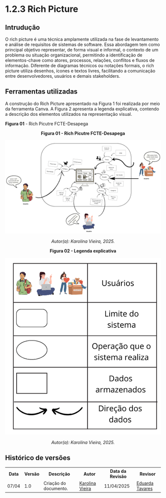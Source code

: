 # 1.2.3 Rich Picture

## Intrudução 

O rich picture é uma técnica amplamente utilizada na fase de levantamento e análise de requisitos de sistemas de software. Essa abordagem tem como principal objetivo representar, de forma visual e informal, o contexto de um problema ou situação organizacional, permitindo a identificação de elementos-chave como atores, processos, relações, conflitos e fluxos de informação. Diferente de diagramas técnicos ou notações formais, o rich picture utiliza desenhos, ícones e textos livres, facilitando a comunicação entre desenvolvedores, usuários e demais stakeholders.

## Ferramentas utilizadas 

A construção do Rich Picture apresentado na Figura 1 foi realizada por meio da ferramenta Canva. A Figura 2 apresenta a legenda explicativa, contendo a descrição dos elementos utilizados na representação visual.

**Figura 01** - Rich Picutre FCTE-Desapega

<p align="center"><strong>Figura 01 - Rich Picutre FCTE-Desapega</strong></p>

![Rich Picture](../assets/rich_picture.png)

<p align="center"><em>Autor(a): Karolina Vieira, 2025.</em></p>

<p align="center"><strong>Figura 02 - Legenda explicativa</strong></p>

![Legenda Rich Picture](../assets/Legenda_richPicture.png)

<p align="center"><em>Autor(a): Karolina Vieira, 2025.</em></p>

## Histórico de versões

<div align="center">
    <table>
        <tr>
            <th>Data</th>
            <th>Versão</th>
            <th>Descrição</th>
            <th>Autor</th>
            <th>Data da Revisão</th>
            <th>Revisor</th>
        </tr>
        <tr>
            <td>07/04</td>
            <td>1.0</td>
            <td>Criação do documento.</td>
            <td><a href="https://github.com/Karolina91">Karolina Vieira</a></td>
            <td>11/04/2025</td>
            <td><a href="https://github.com/erteduarda">Eduarda Tavares</a></td>
        </tr>
    </table>
</div>

